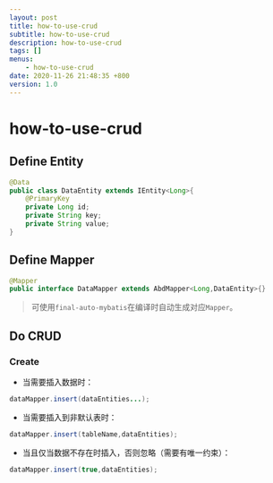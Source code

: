 ```yaml
---
layout: post
title: how-to-use-crud
subtitle: how-to-use-crud
description: how-to-use-crud
tags: []
menus:
    - how-to-use-crud
date: 2020-11-26 21:48:35 +800
version: 1.0
---
```

    
# how-to-use-crud 

## Define Entity

```java
@Data
public class DataEntity extends IEntity<Long>{
    @PrimaryKey
    private Long id;
    private String key;
    private String value;
}
```

## Define Mapper

```java
@Mapper
public interface DataMapper extends AbdMapper<Long,DataEntity>{}
```

> 可使用`final-auto-mybatis`在编译时自动生成对应`Mapper`。   

## Do CRUD

### Create

* 当需要插入数据时：

```java
dataMapper.insert(dataEntities...);
```

* 当需要插入到非默认表时：

```java
dataMapper.insert(tableName,dataEntities);
```

* 当且仅当数据不存在时插入，否则忽略（需要有唯一约束）：

```java
dataMapper.insert(true,dataEntities);
```

